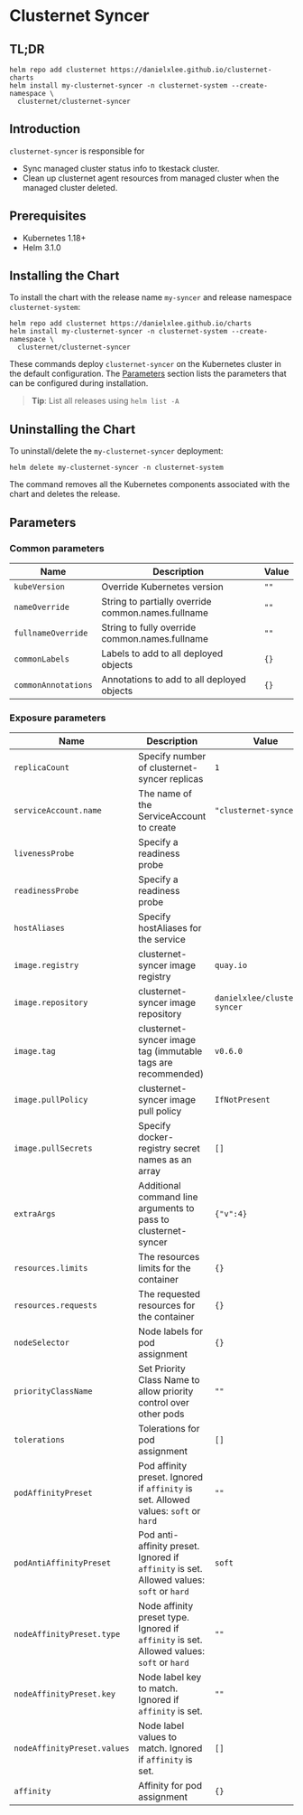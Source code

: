 # Clusternet Syncer

## TL;DR

```console
helm repo add clusternet https://danielxlee.github.io/clusternet-charts
helm install my-clusternet-syncer -n clusternet-system --create-namespace \
  clusternet/clusternet-syncer
```

## Introduction

`clusternet-syncer` is responsible for

- Sync managed cluster status info to tkestack cluster.
- Clean up clusternet agent resources from managed cluster when the managed cluster deleted.

## Prerequisites

- Kubernetes 1.18+
- Helm 3.1.0

## Installing the Chart

To install the chart with the release name `my-syncer` and release namespace `clusternet-system`:

```console
helm repo add clusternet https://danielxlee.github.io/charts
helm install my-clusternet-syncer -n clusternet-system --create-namespace \
  clusternet/clusternet-syncer
```

These commands deploy `clusternet-syncer` on the Kubernetes cluster in the default configuration.
The [Parameters](#parameters) section lists the parameters that can be configured during installation.

> **Tip**: List all releases using `helm list -A`

## Uninstalling the Chart

To uninstall/delete the `my-clusternet-syncer` deployment:

```console
helm delete my-clusternet-syncer -n clusternet-system
```

The command removes all the Kubernetes components associated with the chart and deletes the release.

## Parameters

### Common parameters

| Name                | Description                                        | Value |
| ------------------- | -------------------------------------------------- | ----- |
| `kubeVersion`       | Override Kubernetes version                        | `""`  |
| `nameOverride`      | String to partially override common.names.fullname | `""`  |
| `fullnameOverride`  | String to fully override common.names.fullname     | `""`  |
| `commonLabels`      | Labels to add to all deployed objects              | `{}`  |
| `commonAnnotations` | Annotations to add to all deployed objects         | `{}`  |

### Exposure parameters

| Name                        | Description                                                                               | Value                          |
| --------------------------- | ----------------------------------------------------------------------------------------- | ------------------------------ |
| `replicaCount`              | Specify number of clusternet-syncer replicas                                               | `1`                            |
| `serviceAccount.name`       | The name of the ServiceAccount to create                                                  | `"clusternet-syncer"`          |
| `livenessProbe`             | Specify a readiness probe                                                                 |                                |
| `readinessProbe`            | Specify a readiness probe                                                                 |                                |
| `hostAliases`               | Specify hostAliases for the service                                                       |                                |
| `image.registry`            | clusternet-syncer image registry                                                           | `quay.io`                      |
| `image.repository`          | clusternet-syncer image repository                                                         | `danielxlee/clusternet-syncer` |
| `image.tag`                 | clusternet-syncer image tag (immutable tags are recommended)                               | `v0.6.0`                       |
| `image.pullPolicy`          | clusternet-syncer image pull policy                                                        | `IfNotPresent`                 |
| `image.pullSecrets`         | Specify docker-registry secret names as an array                                          | `[]`                           |
| `extraArgs`                 | Additional command line arguments to pass to clusternet-syncer                             | `{"v":4}`                      |
| `resources.limits`          | The resources limits for the container                                                    | `{}`                           |
| `resources.requests`        | The requested resources for the container                                                 | `{}`                           |
| `nodeSelector`              | Node labels for pod assignment                                                            | `{}`                           |
| `priorityClassName`         | Set Priority Class Name to allow priority control over other pods                         | `""`                           |
| `tolerations`               | Tolerations for pod assignment                                                            | `[]`                           |
| `podAffinityPreset`         | Pod affinity preset. Ignored if `affinity` is set. Allowed values: `soft` or `hard`       | `""`                           |
| `podAntiAffinityPreset`     | Pod anti-affinity preset. Ignored if `affinity` is set. Allowed values: `soft` or `hard`  | `soft`                         |
| `nodeAffinityPreset.type`   | Node affinity preset type. Ignored if `affinity` is set. Allowed values: `soft` or `hard` | `""`                           |
| `nodeAffinityPreset.key`    | Node label key to match. Ignored if `affinity` is set.                                    | `""`                           |
| `nodeAffinityPreset.values` | Node label values to match. Ignored if `affinity` is set.                                 | `[]`                           |
| `affinity`                  | Affinity for pod assignment                                                               | `{}`                           |
